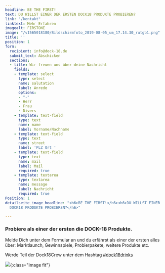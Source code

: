 ```yaml
---
headline: BE THE FIRST!
text: DU WILLST EINER DER ERSTEN DOCK18 PRODUKTE PROBIEREN?
link: "/kontakt"
linktext: Mehr Erfahren
imagealt: FIRSTONE
image: "/v1565018180/Bildschirmfoto_2019-08-05_um_17.14.30_rutgb1.png"
title: ''
position: 1
form:
  recipient: info@dock-18.de
  submit_text: Abschicken
  sections:
  - title: Wir freuen uns über deine Nachricht
    fields:
    - template: select
      type: select
      name: salutation
      label: Anrede
      options:
      - "-"
      - Herr
      - Frau
      - Divers
    - template: text-field
      type: text
      name: name
      label: Vorname/Nachname
    - template: text-field
      type: text
      name: street
      label: 'PLZ Ort '
    - template: text-field
      type: text
      name: mail
      label: Mail
      required: true
    - template: textarea
      type: textarea
      name: message
      label: Nachricht
      required: true
Position: 1
detailseite_image_headline: "<h6>BE THE FIRST!</h6><h6>DU WILLST EINER DER ERSTEN
  DOCK18 PRODUKTE PROBIEREN?</h6>"

---
```

### Probiere als einer der ersten die DOCK-18 Produkte.

Melde Dich unter dem Formular an und du erfährst als einer der ersten alles über: Marktlaunch, Gewinnspiele, Probierpakete, weitere Produkte etc.

Werde Teil der Dock18Crew unter dem Hashtag [#dock18drinks](www.instagram.com/dock18drinks)

![](https://res.cloudinary.com/dock18/image/upload/v1556126243/Events_Platzhalter_qfubgn.png){:class="image fit"}